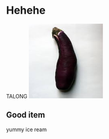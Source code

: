# Hehehe
<!DOCTYPE html>
<html>

<head>
  <title>TALONG NA MAGABA</title>
</head>

<body
    <h1>TALONG </h1>
    <img src="Talong.jpeg" width="200" height="200"> 
    <h2> Good item
    </h2
    <h3>yummy ice ream 
    </h3>
    
   
</body> 

</html>
